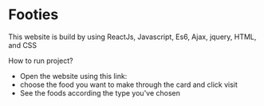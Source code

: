 # Footies 
This website is build by using ReactJs, Javascript, Es6, Ajax, jquery, HTML, and CSS

How to run project?
- Open the website using this link:
- choose the food you want to make through the card and click visit
- See the foods according the type you've chosen
